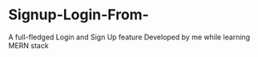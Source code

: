 # Signup-Login-From-
A full-fledged Login and Sign Up feature Developed by me while learning MERN stack
